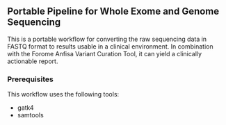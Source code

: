 <!-- ABOUT THE PROJECT -->
## Portable Pipeline for Whole Exome and Genome Sequencing

This is a portable workflow for converting the raw sequencing data in FASTQ format to results usable in a clinical environment. 
In combination with the Forome Anfisa Variant Curation Tool, it can yield a clinically actionable report.

### Prerequisites

This workflow uses the following tools:
 * gatk4
 * samtools

